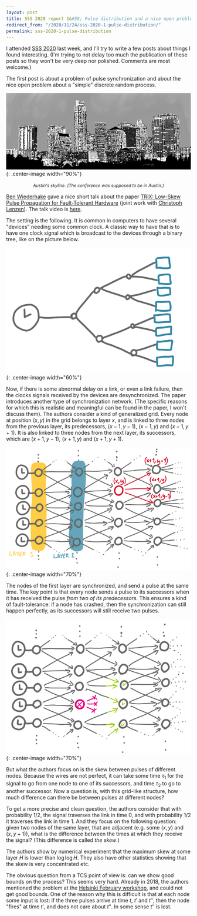 ```yaml
---
layout: post
title: SSS 2020 report 1&#58; Pulse distribution and a nice open problem
redirect_from: "/2020/11/24/sss-2020-1-pulse-distribution/"
permalink: sss-2020-1-pulse-distribution
---
```


I attended [SSS 2020](http://www.cse.msu.edu/~sandeep/SSS2020/index.html) last 
week, and I'll try to write a few posts about things I 
found interesting. (I'm trying to not delay too much the publication of these 
posts so they won't be very deep nor polished. Comments are most welcome.)

The first post is about a problem of pulse synchronization and about the nice 
open problem about a "simple" discrete random process. 


![](../assets/austin.png){: .center-image width="90%"}
<p align="center"><small><i>
Austin's skyline. (The conference was supposed to be in Austin.)
</i></small></p>

[Ben Wiederhake](https://people.mpi-inf.mpg.de/~bwiederh/) gave a nice short talk 
about the paper 
[TRIX: Low-Skew Pulse Propagation for Fault-Tolerant Hardware](https://arxiv.org/pdf/2010.01415.pdf)
(joint work with [Christoph Lenzen](https://people.mpi-inf.mpg.de/~clenzen/)). 
The talk video is [here](https://mediaspace.msu.edu/media/SSS+2020A+Day+1A+Session+1A+Talk+4A+TRIXA+Low-Skew+Pulse+Propagation+for+Fault-Tolerant+Hardware.+Ben+Wiederhake+and+Christoph+Lenzen/1_mb5lmdso/189882373).

The setting is the following. It is common in computers to have several "devices"
needing some common clock. A classic way to have that is to have one clock 
signal which is broadcast to the devices through a binary tree, like on the 
picture below. 

![](../assets/pulse-tree.png){: .center-image width="60%"}

Now, if there is some abnormal delay on a link, or even a link failure, then the 
clocks signals received by the devices are desynchronized. The paper 
introduces another type of synchronization network. (The specific reasons for 
which this is realistic and meaningful can be found in the paper, I won't discuss 
them). The authors consider a kind of generalized grid.
Every node at position $(x,y)$ in the grid belongs to layer $x$, and is linked 
to three nodes from the previous layer, its predecessors, $(x-1,y-1)$, $(x-1,y)$
and $(x-1,y+1)$.
It is also linked to three nodes from the next layer, its successors, which 
are $(x+1,y-1)$, $(x+1,y)$ and $(x+1,y+1)$.

![](../assets/pulse-grid.png){: .center-image width="70%"}

The nodes of the first layer are synchronized, and send a pulse at the same time. 
The key point is that every node sends a pulse to its successors when it has 
received the pulse *from two of its predecessors*. 
This ensures a kind of fault-tolerance: if a node has crashed, then the 
synchronization can still happen perfectly, as its successors will still receive 
two pulses. 

![](../assets/pulse-fault.png){: .center-image width="70%"}

But what the authors focus on is the skew between pulses of different nodes. 
Because the wires are not perfect, it can take some time $\tau_1$ for the signal
to go from one node to one of its successors, and time $\tau_2$ to go to another
successor. Now a question is, with this grid-like structure, how much difference
can there be between pulses at different nodes? 

To get a more precise and clean question, the authors consider that with 
probability 1/2, the signal traverses the link in time 0, and with probability 
1/2 it traverses the link in time 1. And they focus on the following question: 
given two nodes of the same layer, that are adjacent (e.g. some $(x,y)$ and
$(x,y+1)$), what is the difference between the times at which they receive the 
signal? (This difference is called *the skew*.)

The authors show by numerical experiment that the maximum skew at some layer $H$
is lower than $\log \log H$. They also have other statistics showing that the 
skew is very concentrated etc. 

The obvious question from a TCS point of view is: can we show good bounds on the 
process? This seems very hard. Already in 2018, the authors 
mentioned the problem at the 
[Helsinki February workshop](https://research.cs.aalto.fi/da/feb2018/), and 
could not get good bounds. One of the reason why this is difficult is that 
at each node some input is lost: if the three pulses arrive at time $t$, $t'$ 
and $t''$, then the node "fires" at time $t'$, and does not care about $t''$. 
In some sense $t''$ is lost. 

 


